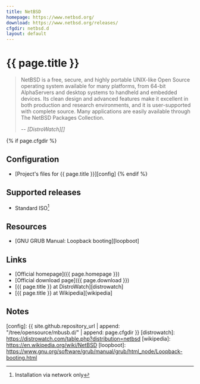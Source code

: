 ```yaml
---
title: NetBSD
homepage: https://www.netbsd.org/
download: https://www.netbsd.org/releases/
cfgdir: netbsd.d
layout: default
---
```


# {{ page.title }}

> NetBSD is a free, secure, and highly portable UNIX-like Open Source operating
> system available for many platforms, from 64-bit AlphaServers and desktop
> systems to handheld and embedded devices. Its clean design and advanced
> features make it excellent in both production and research environments, and
> it is user-supported with complete source. Many applications are easily
> available through The NetBSD Packages Collection.
>
> -- <cite markdown="1">[DistroWatch][]</cite>


{% if page.cfgdir %}
## Configuration

- [Project's files for {{ page.title }}][config]
{% endif %}


## Supported releases

- Standard ISO[^note1]


## Resources

- [GNU GRUB Manual: Loopback booting][loopboot]


## Links

- [Official homepage]({{ page.homepage }})
- [Official download page]({{ page.download }})
- [{{ page.title }} at DistroWatch][distrowatch]
- [{{ page.title }} at Wikipedia][wikipedia]


## Notes

[^note1]: Installation via network only


[config]: {{ site.github.repository_url | append: "/tree/opensource/mbusb.d/" | append: page.cfgdir }}
[distrowatch]: https://distrowatch.com/table.php?distribution=netbsd
[wikipedia]: https://en.wikipedia.org/wiki/NetBSD
[loopboot]: https://www.gnu.org/software/grub/manual/grub/html_node/Loopback-booting.html
